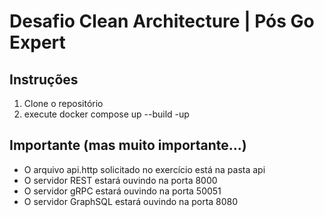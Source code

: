 # Desafio Clean Architecture | Pós Go Expert

## Instruções
1. Clone o repositório
2. execute docker compose up --build -up

## Importante (mas muito importante...)
- O arquivo api.http solicitado no exercício está na pasta api
- O servidor REST estará ouvindo na porta 8000
- O servidor gRPC estará ouvindo na porta 50051
- O servidor GraphSQL estará ouvindo na porta 8080
